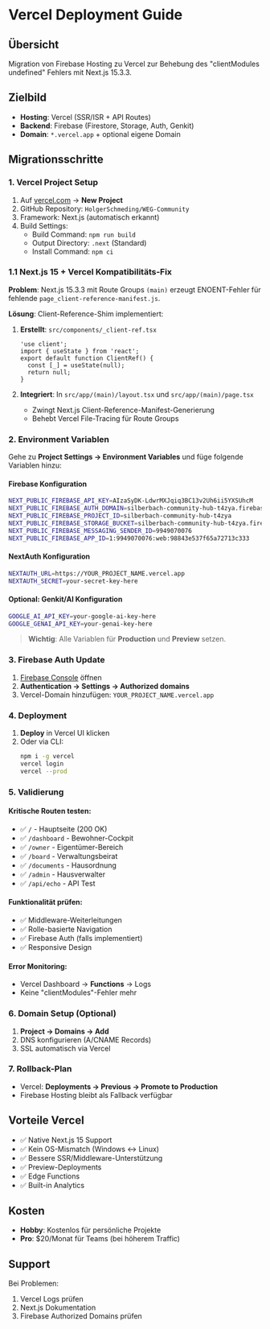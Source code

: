 # Vercel Deployment Guide

## Übersicht

Migration von Firebase Hosting zu Vercel zur Behebung des "clientModules undefined" Fehlers mit Next.js 15.3.3.

## Zielbild

- **Hosting**: Vercel (SSR/ISR + API Routes)
- **Backend**: Firebase (Firestore, Storage, Auth, Genkit)
- **Domain**: `*.vercel.app` + optional eigene Domain

## Migrationsschritte

### 1. Vercel Project Setup

1. Auf [vercel.com](https://vercel.com) → **New Project**
2. GitHub Repository: `HolgerSchmeding/WEG-Community`
3. Framework: Next.js (automatisch erkannt)
4. Build Settings:
   - Build Command: `npm run build`
   - Output Directory: `.next` (Standard)
   - Install Command: `npm ci`

### 1.1 Next.js 15 + Vercel Kompatibilitäts-Fix

**Problem**: Next.js 15.3.3 mit Route Groups `(main)` erzeugt ENOENT-Fehler für fehlende `page_client-reference-manifest.js`.

**Lösung**: Client-Reference-Shim implementiert:

1. **Erstellt**: `src/components/_client-ref.tsx`

   ```tsx
   'use client';
   import { useState } from 'react';
   export default function ClientRef() {
     const [_] = useState(null);
     return null;
   }
   ```

2. **Integriert**: In `src/app/(main)/layout.tsx` und `src/app/(main)/page.tsx`
   - Zwingt Next.js Client-Reference-Manifest-Generierung
   - Behebt Vercel File-Tracing für Route Groups

### 2. Environment Variablen

Gehe zu **Project Settings → Environment Variables** und füge folgende Variablen hinzu:

#### Firebase Konfiguration

```bash
NEXT_PUBLIC_FIREBASE_API_KEY=AIzaSyDK-LdwrMXJqiq3BC13v2Uh6ii5YXSUhcM
NEXT_PUBLIC_FIREBASE_AUTH_DOMAIN=silberbach-community-hub-t4zya.firebaseapp.com
NEXT_PUBLIC_FIREBASE_PROJECT_ID=silberbach-community-hub-t4zya
NEXT_PUBLIC_FIREBASE_STORAGE_BUCKET=silberbach-community-hub-t4zya.firebasestorage.app
NEXT_PUBLIC_FIREBASE_MESSAGING_SENDER_ID=9949070076
NEXT_PUBLIC_FIREBASE_APP_ID=1:9949070076:web:98843e537f65a72713c333
```

#### NextAuth Konfiguration

```bash
NEXTAUTH_URL=https://YOUR_PROJECT_NAME.vercel.app
NEXTAUTH_SECRET=your-secret-key-here
```

#### Optional: Genkit/AI Konfiguration

```bash
GOOGLE_AI_API_KEY=your-google-ai-key-here
GOOGLE_GENAI_API_KEY=your-genai-key-here
```

> **Wichtig**: Alle Variablen für **Production** und **Preview** setzen.

### 3. Firebase Auth Update

1. [Firebase Console](https://console.firebase.google.com/project/silberbach-community-hub-t4zya/authentication/settings) öffnen
2. **Authentication → Settings → Authorized domains**
3. Vercel-Domain hinzufügen: `YOUR_PROJECT_NAME.vercel.app`

### 4. Deployment

1. **Deploy** in Vercel UI klicken
2. Oder via CLI:
   ```bash
   npm i -g vercel
   vercel login
   vercel --prod
   ```

### 5. Validierung

#### Kritische Routen testen:

- ✅ `/` - Hauptseite (200 OK)
- ✅ `/dashboard` - Bewohner-Cockpit
- ✅ `/owner` - Eigentümer-Bereich
- ✅ `/board` - Verwaltungsbeirat
- ✅ `/documents` - Hausordnung
- ✅ `/admin` - Hausverwalter
- ✅ `/api/echo` - API Test

#### Funktionalität prüfen:

- ✅ Middleware-Weiterleitungen
- ✅ Rolle-basierte Navigation
- ✅ Firebase Auth (falls implementiert)
- ✅ Responsive Design

#### Error Monitoring:

- Vercel Dashboard → **Functions** → Logs
- Keine "clientModules"-Fehler mehr

### 6. Domain Setup (Optional)

1. **Project → Domains → Add**
2. DNS konfigurieren (A/CNAME Records)
3. SSL automatisch via Vercel

### 7. Rollback-Plan

- Vercel: **Deployments → Previous → Promote to Production**
- Firebase Hosting bleibt als Fallback verfügbar

## Vorteile Vercel

- ✅ Native Next.js 15 Support
- ✅ Kein OS-Mismatch (Windows ↔ Linux)
- ✅ Bessere SSR/Middleware-Unterstützung
- ✅ Preview-Deployments
- ✅ Edge Functions
- ✅ Built-in Analytics

## Kosten

- **Hobby**: Kostenlos für persönliche Projekte
- **Pro**: $20/Monat für Teams (bei höherem Traffic)

## Support

Bei Problemen:

1. Vercel Logs prüfen
2. Next.js Dokumentation
3. Firebase Authorized Domains prüfen
